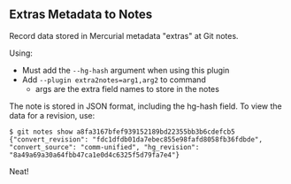## Extras Metadata to Notes

Record data stored in Mercurial metadata "extras" at Git notes.

Using:
* Must add the `--hg-hash` argument when using this plugin
* Add `--plugin extra2notes=arg1,arg2` to command
  * args are the extra field names to store in the notes

The note is stored in JSON format, including the hg-hash field. To view
the data for a revision, use:

```shell
$ git notes show a8fa3167bfef939152189bd22355bb3b6cdefcb5
{"convert_revision": "fdc1dfdb01da7ebec855e98fafd8058fb36fdbde", "convert_source": "comm-unified", "hg_revision": "8a49a69a30a64fbb47ca1e0d4c6325f5d79fa7e4"}
```

Neat!

